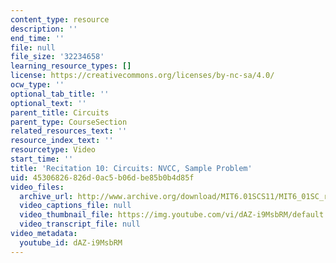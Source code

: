 ```yaml
---
content_type: resource
description: ''
end_time: ''
file: null
file_size: '32234658'
learning_resource_types: []
license: https://creativecommons.org/licenses/by-nc-sa/4.0/
ocw_type: ''
optional_tab_title: ''
optional_text: ''
parent_title: Circuits
parent_type: CourseSection
related_resources_text: ''
resource_index_text: ''
resourcetype: Video
start_time: ''
title: 'Recitation 10: Circuits: NVCC, Sample Problem'
uid: 45306826-826d-0ac5-b06d-be85b0b4d85f
video_files:
  archive_url: http://www.archive.org/download/MIT6.01SCS11/MIT6_01SC_rec10_300k.mp4
  video_captions_file: null
  video_thumbnail_file: https://img.youtube.com/vi/dAZ-i9MsbRM/default.jpg
  video_transcript_file: null
video_metadata:
  youtube_id: dAZ-i9MsbRM
---
```

